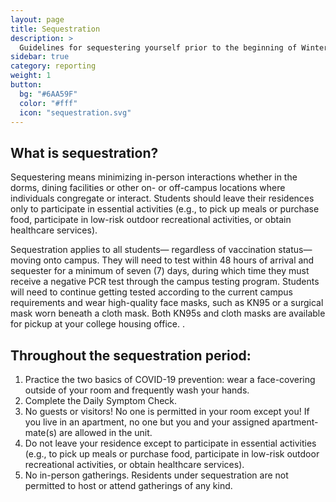 ```yaml
---
layout: page
title: Sequestration
description: >
  Guidelines for sequestering yourself prior to the beginning of Winter quarter 2022
sidebar: true
category: reporting
weight: 1
button:
  bg: "#6AA59F"
  color: "#fff"
  icon: "sequestration.svg"
---
```


## What is sequestration?
Sequestering means minimizing in-person interactions whether in the dorms, dining facilities or other on- or off-campus locations where individuals congregate or interact. Students should leave their residences only to participate in essential activities (e.g., to pick up meals or purchase food, participate in low-risk outdoor recreational activities, or obtain healthcare services).

Sequestration applies to all students— regardless of vaccination status—moving onto campus. They will need to test within 48 hours of arrival and sequester for a minimum of seven (7) days, during which time they must receive a negative PCR test through the campus testing program. Students will need to continue getting tested according to the current campus requirements and wear high-quality face masks, such as KN95 or a surgical mask worn beneath a cloth mask. Both KN95s and cloth masks are available for pickup at your college housing office. . 

## Throughout the sequestration period:

1. Practice the two basics of COVID-19 prevention: wear a face-covering outside of your room and frequently wash your hands.
2. Complete the Daily Symptom Check. 
4. No guests or visitors! No one is permitted in your room except you! If you live in an apartment, no one but you and your assigned apartment-mate(s) are allowed in the unit.
5. Do not leave your residence except to participate in essential activities (e.g., to pick up meals or purchase food, participate in low-risk outdoor recreational activities, or obtain healthcare services). 
6. No in-person gatherings. Residents under sequestration are not permitted to host or attend gatherings of any kind.
